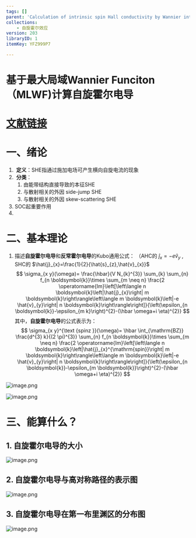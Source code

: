 ```yaml
---
tags: []
parent: 'Calculation of intrinsic spin Hall conductivity by Wannier interpolation'
collections:
    - 自旋霍尔效应
version: 203
libraryID: 1
itemKey: YFZ999P7

---
```

# 基于最大局域Wannier Funciton（MLWF)计算自旋霍尔电导
# [文献链接](zotero://open-pdf/library/items/MVCD5W8P)

# 一、绪论
1.  **定义**：SHE指通过施加电场可产生横向自旋电流的现象
2.  **分类**：
	1) 由能带结构直接导致的本征SHE
	2) 与散射相关的外因 side-jump SHE
	3) 与散射相关的外因 skew-scattering SHE
3. SOC起重要作用
4. 
# 二、基本理论
1. 描述**自旋霍尔电导**和**反常霍尔电导**的Kubo通用公式：
	（AHC的 $\hat{j}_{x}=-e \hat{v}_{y}$ , SHC的 $\hat{j}_{x}=\frac{1}{2}{\hat{s}_{z},\hat{v}_{x}}$
$$
\sigma_{x y}(\omega)= \frac{\hbar}{V N_{k}^{3}} \sum_{k} \sum_{n} f_{n \boldsymbol{k}}\times \sum_{m \neq n} \frac{2 \operatorname{Im}\left[\left\langle n \boldsymbol{k}\left|\hat{j}_{x}\right| m \boldsymbol{k}\right\rangle\left\langle m \boldsymbol{k}\left|-e \hat{v}_{y}\right| n \boldsymbol{k}\right\rangle\right]}{\left(\epsilon_{n \boldsymbol{k}}-\epsilon_{m k}\right)^{2}-(\hbar \omega+i \eta)^{2}}
$$
	其中，**自旋霍尔电导**的公式表示为：
$$
\sigma_{x y}^{\text {spinz }}(\omega)= \hbar \int_{\mathrm{BZ}} \frac{d^{3} k}{(2 \pi)^{3}} \sum_{n} f_{n \boldsymbol{k}}\times \sum_{m \neq n} \frac{2 \operatorname{Im}\left[\left\langle n \boldsymbol{k}\left|\hat{j}_{x}^{\mathrm{spin}}\right| m \boldsymbol{k}\right\rangle\left\langle m \boldsymbol{k}\left|-e \hat{v}_{y}\right| n \boldsymbol{k}\right\rangle\right]}{\left(\epsilon_{n \boldsymbol{k}}-\epsilon_{m \boldsymbol{k}}\right)^{2}-(\hbar \omega+i \eta)^{2}}
$$

![image.png](https://jf-1325624113.cos.ap-guangzhou.myqcloud.com/study_picture/202404151626119.png)

![image.png](https://jf-1325624113.cos.ap-guangzhou.myqcloud.com/study_picture/202404151704723.png)

# 三、能算什么？

## 1. 自旋霍尔电导的大小
![image.png](https://jf-1325624113.cos.ap-guangzhou.myqcloud.com/study_picture/202404152140377.png)

## 2. 自旋霍尔电导与高对称路径的表示图
![image.png](https://jf-1325624113.cos.ap-guangzhou.myqcloud.com/study_picture/202404152141191.png)

## 3. 自旋霍尔电导在第一布里渊区的分布图
![image.png](https://jf-1325624113.cos.ap-guangzhou.myqcloud.com/study_picture/202404152141849.png)

